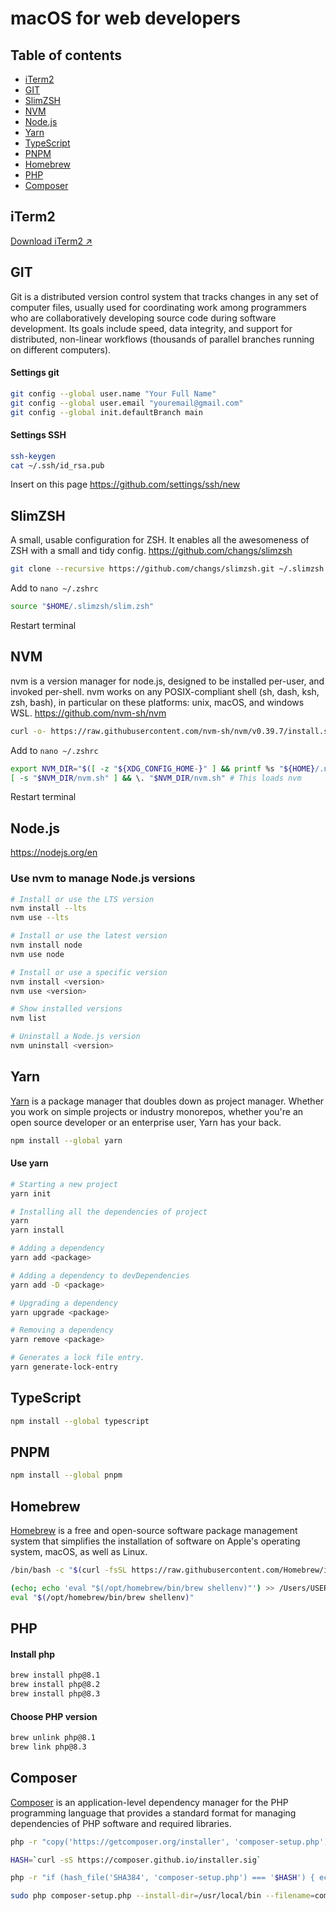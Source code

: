 # macOS for web developers

## Table of contents
* [iTerm2](#iterm2)
* [GIT](#git)
* [SlimZSH](#slimzsh)
* [NVM](#nvm)
* [Node.js](#nodejs)
* [Yarn](#yarn)
* [TypeScript](#typescript)
* [PNPM](#pnpm)
* [Homebrew](#homebrew)
* [PHP](#php)
* [Composer](#composer)

## iTerm2
[Download iTerm2 ↗️](https://iterm2.com)

## GIT
Git is a distributed version control system that tracks changes in any set of computer files, usually used for coordinating work among programmers who are collaboratively developing source code during software development. Its goals include speed, data integrity, and support for distributed, non-linear workflows (thousands of parallel branches running on different computers).
#### Settings git
```bash
git config --global user.name "Your Full Name"
git config --global user.email "youremail@gmail.com"
git config --global init.defaultBranch main
```
#### Settings SSH
```bash
ssh-keygen
cat ~/.ssh/id_rsa.pub
```
Insert on this page https://github.com/settings/ssh/new

## SlimZSH
A small, usable configuration for ZSH. It enables all the awesomeness of ZSH with a small and tidy config. https://github.com/changs/slimzsh
```bash
git clone --recursive https://github.com/changs/slimzsh.git ~/.slimzsh
```
Add to `nano ~/.zshrc`
```bash
source "$HOME/.slimzsh/slim.zsh"
```
Restart terminal

## NVM
nvm is a version manager for node.js, designed to be installed per-user, and invoked per-shell. nvm works on any POSIX-compliant shell (sh, dash, ksh, zsh, bash), in particular on these platforms: unix, macOS, and windows WSL. https://github.com/nvm-sh/nvm
```bash
curl -o- https://raw.githubusercontent.com/nvm-sh/nvm/v0.39.7/install.sh | bash
```
Add to `nano ~/.zshrc`
```bash
export NVM_DIR="$([ -z "${XDG_CONFIG_HOME-}" ] && printf %s "${HOME}/.nvm" || printf %s "${XDG_CONFIG_HOME}/nvm")"
[ -s "$NVM_DIR/nvm.sh" ] && \. "$NVM_DIR/nvm.sh" # This loads nvm
```
Restart terminal

## Node.js
https://nodejs.org/en
### Use nvm to manage Node.js versions

```bash
# Install or use the LTS version
nvm install --lts
nvm use --lts

# Install or use the latest version
nvm install node
nvm use node

# Install or use a specific version
nvm install <version>
nvm use <version>

# Show installed versions
nvm list

# Uninstall a Node.js version
nvm uninstall <version>
```

## Yarn
[Yarn](https://yarnpkg.com) is a package manager that doubles down as project manager. Whether you work on simple projects or industry monorepos, whether you're an open source developer or an enterprise user, Yarn has your back.
```bash
npm install --global yarn
```

#### Use yarn
```bash
# Starting a new project
yarn init

# Installing all the dependencies of project
yarn
yarn install

# Adding a dependency
yarn add <package>

# Adding a dependency to devDependencies
yarn add -D <package>

# Upgrading a dependency
yarn upgrade <package>

# Removing a dependency
yarn remove <package>

# Generates a lock file entry.
yarn generate-lock-entry
```

## TypeScript

```bash
npm install --global typescript
```

## PNPM

```bash
npm install --global pnpm
```

## Homebrew
[Homebrew](https://brew.sh/) is a free and open-source software package management system that simplifies the installation of software on Apple's operating system, macOS, as well as Linux.

```bash
/bin/bash -c "$(curl -fsSL https://raw.githubusercontent.com/Homebrew/install/HEAD/install.sh)"
```
```bash
(echo; echo 'eval "$(/opt/homebrew/bin/brew shellenv)"') >> /Users/USERNAME/.zprofile
eval "$(/opt/homebrew/bin/brew shellenv)"
```

## PHP

#### Install php
```bash
brew install php@8.1
brew install php@8.2
brew install php@8.3
```

#### Choose PHP version
```bash
brew unlink php@8.1
brew link php@8.3
```

## Composer
[Composer](https://getcomposer.org/) is an application-level dependency manager for the PHP programming language that provides a standard format for managing dependencies of PHP software and required libraries.
```bash
php -r "copy('https://getcomposer.org/installer', 'composer-setup.php');"
```
```bash
HASH=`curl -sS https://composer.github.io/installer.sig`
```
```bash
php -r "if (hash_file('SHA384', 'composer-setup.php') === '$HASH') { echo 'Installer verified'; } else { echo 'Installer corrupt'; unlink('composer-setup.php'); } echo PHP_EOL;"
```
```bash
sudo php composer-setup.php --install-dir=/usr/local/bin --filename=composer
```
